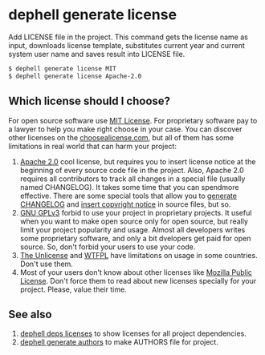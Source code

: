 # dephell generate license

Add LICENSE file in the project. This command gets the license name as input, downloads license template, substitutes current year and current system user name and saves result into LICENSE file.

```bash
$ dephell generate license MIT
$ dephell generate license Apache-2.0
```

## Which license should I choose?

For open source software use [MIT License](https://en.wikipedia.org/wiki/MIT_License). For proprietary software pay to a lawyer to help you make right choose in your case. You can discover other licenses on the [choosealicense.com](https://choosealicense.com/), but all of them has some limitations in real world that can harm your project:

1. [Apache 2.0](https://en.wikipedia.org/wiki/Apache_License) cool license, but requires you to insert license notice at the beginning of every source code file in the project. Also, Apache 2.0 requires all contributors to track all changes in a special file (usually named CHANGELOG). It takes some time that you can spendmore effective. There are some special tools that allow you to [generate CHANGELOG](https://stackoverflow.com/a/23047890/8704691) and [insert copyright notice](https://github.com/licenses/lice) in source files, but so.
1. [GNU GPLv3](https://en.wikipedia.org/wiki/GNU_General_Public_License#Version_3) forbid to use your project in proprietary projects. It useful when you want to make open source only for open source, but really limit your project popularity and usage. Almost all developers writes some proprietary software, and only a bit dvelopers get paid for open source. So, don't forbid your users to use your code.
1. [The Unlicense](https://en.wikipedia.org/wiki/Unlicense) and [WTFPL](https://en.wikipedia.org/wiki/WTFPL) have limitations on usage in some countries. Don't use them.
1. Most of your users don't know about other licenses like [Mozilla Public License](https://en.wikipedia.org/wiki/Mozilla_Public_License). Don't force them to read about new licenses specially for your project. Please, value their time.

## See also

1. [dephell deps licenses](cmd-deps-licenses) to show licenses for all project dependencies.
1. [dephell generate authors](cmd-generate-authors) to make AUTHORS file for project.

